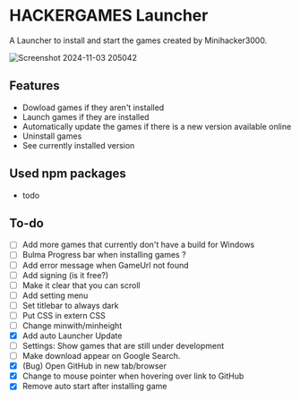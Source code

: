 # HACKERGAMES Launcher

A Launcher to install and start the games created by Minihacker3000.

![Screenshot 2024-11-03 205042](https://github.com/user-attachments/assets/1b7ae837-3490-4de4-9454-0394a1427e1a)

## Features
- Dowload games if they aren't installed
- Launch games if they are installed
- Automatically update the games if there is a new version available online
- Uninstall games
- See currently installed version

## Used npm packages
- todo

## To-do
- [ ] Add more games that currently don't have a build for Windows
- [ ] Bulma Progress bar when installing games ?
- [ ] Add error message when GameUrl not found
- [ ] Add signing (is it free?)
- [ ] Make it clear that you can scroll
- [ ] Add setting menu
- [ ] Set titlebar to always dark
- [ ] Put CSS in extern CSS
- [ ] Change minwith/minheight
- [x] Add auto Launcher Update
- [ ] Settings: Show games that are still under development
- [ ] Make download appear on Google Search.
- [x] (Bug) Open GitHub in new tab/browser
- [x] Change to mouse pointer when hovering over link to GitHub
- [x] Remove auto start after installing game
